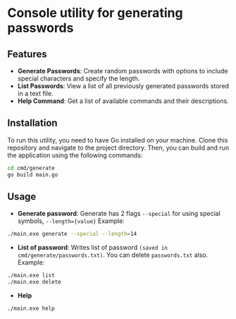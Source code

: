 # Сonsole utility for generating passwords

## Features

- **Generate Passwords**: Create random passwords with options to include special characters and specify the length.
- **List Passwords**: View a list of all previously generated passwords stored in a text file.
- **Help Command**: Get a list of available commands and their descriptions.

## Installation

To run this utility, you need to have Go installed on your machine. Clone this repository and navigate to the project directory. Then, you can build and run the application using the following commands:

```bash
cd cmd/generate
go build main.go
```

## Usage

- **Generate password**: Generate has 2 flags `--special` for using special symbols, `--length={value}`
  Example:

```bash
./main.exe generate --special --length=14

```

- **List of password**: Writes list of password `(saved in cmd/generate/passwords.txt)`. You can delete `passwords.txt` also.
  Example:

```bash
./main.exe list
./main.exe delete
```

- **Help**

```bash
./main.exe help

```
